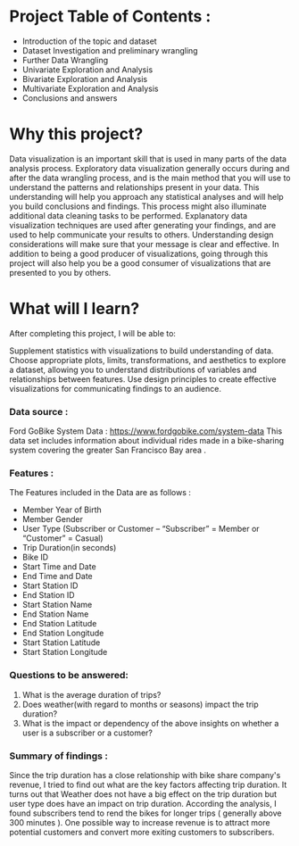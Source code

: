 ﻿# Project Table of Contents : 

* Introduction of the topic and dataset
* Dataset Investigation and preliminary wrangling
* Further Data Wrangling
* Univariate Exploration and Analysis
* Bivariate Exploration and Analysis
* Multivariate Exploration and Analysis
* Conclusions and answers

# Why this project?

Data visualization is an important skill that is used in many parts of the data analysis process. 
Exploratory data visualization generally occurs during and after the data wrangling process, and is the main method that you will use to understand the patterns and relationships present in your data. 
This understanding will help you approach any statistical analyses and will help you build conclusions and findings. 
This process might also illuminate additional data cleaning tasks to be performed. 
Explanatory data visualization techniques are used after generating your findings, and are used to help communicate your results to others. 
Understanding design considerations will make sure that your message is clear and effective. 
In addition to being a good producer of visualizations, going through this project will also help you be a good consumer of visualizations that are presented to you by others.

# What will I learn?

After completing this project, I will be able to:

Supplement statistics with visualizations to build understanding of data.
Choose appropriate plots, limits, transformations, and aesthetics to explore a dataset, allowing you to understand distributions of variables and relationships between features.
Use design principles to create effective visualizations for communicating findings to an audience.


### Data source :

Ford GoBike System Data : https://www.fordgobike.com/system-data
This data set includes information about individual rides made in a bike-sharing system covering the greater San Francisco Bay area .

### Features :

The Features included in the Data are as follows :

- Member Year of Birth
- Member Gender
- User Type (Subscriber or Customer – “Subscriber” = Member or “Customer” = Casual)
- Trip Duration(in seconds)
- Bike ID
- Start Time and Date
- End Time and Date
- Start Station ID
- End Station ID
- Start Station Name
- End Station Name
- End Station Latitude
- End Station Longitude
- Start Station Latitude
- Start Station Longitude

### Questions to be answered: 

1. What is the average duration of trips?
2. Does weather(with regard to months or seasons) impact the trip duration?
3. What is the impact or dependency of the above insights on whether a user is a subscriber or a customer?

### Summary of findings :

Since the trip duration has a close relationship with bike share company's revenue, I tried to find out what are the key factors affecting trip duration. 
It turns out that Weather does not have a big effect on the trip duration but user type does have an impact on trip duration. 
According the analysis, I found subscribers tend to rend the bikes for longer trips ( generally above 300 minutes ). 
One possible way to increase revenue is to attract more potential customers and convert more exiting customers to subscribers.  